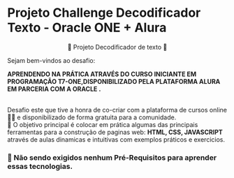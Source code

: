 <h1> Projeto Challenge Decodificador Texto - Oracle ONE + Alura </h1>

<p align="center"> 📜  Projeto Decodificador de texto </a> 📜 </P>
<p> Sejam bem-vindos ao desafio:</P> <p> <strong>APRENDENDO NA PRÁTICA ATRAVÉS DO CURSO INICIANTE EM PROGRAMAÇÃO T7-ONE,DISPONIBILIZADO PELA PLATAFORMA ALURA EM PARCERIA COM A ORACLE .</strong></P><br>Desafio este que tive a honra de co-criar com a plataforma de cursos online <strong><a href="https://cursos.alura.com.br"></a></strong> 💛🧡 e disponibilizado de forma gratuita para a comunidade.<br>
    💎 O objetivo principal é colocar em prática algumas das principais ferramentas para a construção de paginas web: <strong>HTML, CSS, JAVASCRIPT</strong> através de aulas dinamicas e intuitivas com exemplos práticos e exercicios.  </p>

<h3>🛑 Não sendo exigidos nenhum Pré-Requisitos para aprender essas tecnologias.</h3>
